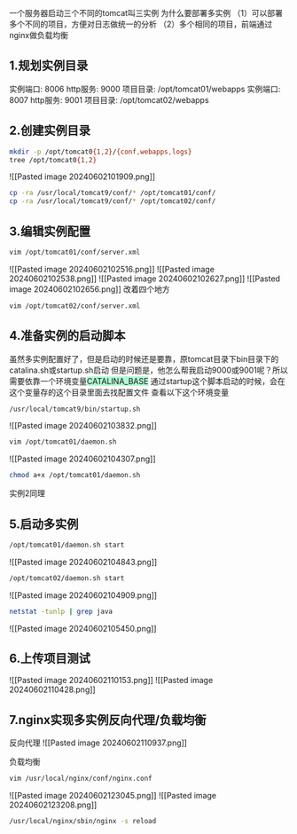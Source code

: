 一个服务器启动三个不同的tomcat叫三实例
为什么要部署多实例
（1）可以部署多个不同的项目，方便对日志做统一的分析
（2）多个相同的项目，前端通过nginx做负载均衡


## 1.规划实例目录
实例端口: 8006 http服务: 9000 项目目录: /opt/tomcat01/webapps 
实例端口: 8007 http服务: 9001 项目目录: /opt/tomcat02/webapps

## 2.创建实例目录
```bash
mkdir -p /opt/tomcat0{1,2}/{conf,webapps,logs}
tree /opt/tomcat0{1,2}
```
![[Pasted image 20240602101909.png]]
```bash
cp -ra /usr/local/tomcat9/conf/* /opt/tomcat01/conf/
cp -ra /usr/local/tomcat9/conf/* /opt/tomcat02/conf/
```
## 3.编辑实例配置
```bash
vim /opt/tomcat01/conf/server.xml
```
![[Pasted image 20240602102516.png]]
![[Pasted image 20240602102538.png]]
![[Pasted image 20240602102627.png]]
![[Pasted image 20240602102656.png]]
改着四个地方
```bash
vim /opt/tomcat02/conf/server.xml
```
## 4.准备实例的启动脚本
虽然多实例配置好了，但是启动的时候还是要靠，原tomcat目录下bin目录下的 catalina.sh或startup.sh启动
但是问题是，他怎么帮我启动9000或9001呢？所以需要依靠一个环境变量<span style="background:#affad1">CATALINA_BASE</span>
通过startup这个脚本启动的时候，会在这个变量存的这个目录里面去找配置文件
查看以下这个环境变量
```bash
/usr/local/tomcat9/bin/startup.sh
```
![[Pasted image 20240602103832.png]]
```bash
vim /opt/tomcat01/daemon.sh
```
![[Pasted image 20240602104307.png]]
```bash
chmod a+x /opt/tomcat01/daemon.sh
```
实例2同理

## 5.启动多实例
```bash
/opt/tomcat01/daemon.sh start
```
![[Pasted image 20240602104843.png]]
```bash
/opt/tomcat02/daemon.sh start
```
![[Pasted image 20240602104909.png]]
```bash
netstat -tunlp | grep java
```
![[Pasted image 20240602105450.png]]
## 6.上传项目测试
![[Pasted image 20240602110153.png]]
![[Pasted image 20240602110428.png]]

## 7.nginx实现多实例反向代理/负载均衡

反向代理
![[Pasted image 20240602110937.png]]

负载均衡
```bash
vim /usr/local/nginx/conf/nginx.conf
```
![[Pasted image 20240602123045.png]]
![[Pasted image 20240602123208.png]]
```bash
/usr/local/nginx/sbin/nginx -s reload
```

